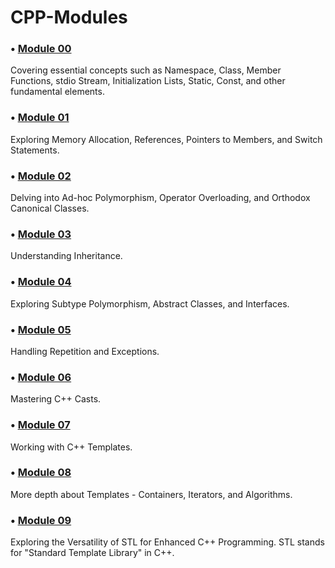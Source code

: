 # CPP-Modules


### • [Module 00](https://github.com/Aerly-Lex/CPP-Modules/tree/main/Module-00)
Covering essential concepts such as Namespace, Class, Member Functions, stdio Stream, Initialization Lists, Static, Const, and other fundamental elements.

### • [Module 01](https://github.com/Aerly-Lex/CPP-Modules/tree/main/Module-01)
Exploring Memory Allocation, References, Pointers to Members, and Switch Statements.

### • [Module 02](https://github.com/Aerly-Lex/CPP-Modules/tree/main/Module-02)
Delving into Ad-hoc Polymorphism, Operator Overloading, and Orthodox Canonical Classes.

### • [Module 03](https://github.com/Aerly-Lex/CPP-Modules/tree/main/Module-03)
Understanding Inheritance.

### • [Module 04](https://github.com/Aerly-Lex/CPP-Modules/tree/main/Module-04)
Exploring Subtype Polymorphism, Abstract Classes, and Interfaces.

### • [Module 05](https://github.com/Aerly-Lex/CPP-Modules/tree/main/Module-05)
Handling Repetition and Exceptions.

### • [Module 06](https://github.com/Aerly-Lex/CPP-Modules/tree/main/Module-06)
Mastering C++ Casts.

### • [Module 07](https://github.com/Aerly-Lex/CPP-Modules/tree/main/Module-07)
Working with C++ Templates.

### • [Module 08](https://github.com/Aerly-Lex/CPP-Modules/tree/main/Module-08)
More depth about Templates - Containers, Iterators, and Algorithms.

### • [Module 09](https://github.com/Aerly-Lex/CPP-Modules/tree/main/Module-09)
Exploring the Versatility of STL for Enhanced C++ Programming. STL stands for "Standard Template Library" in C++.
